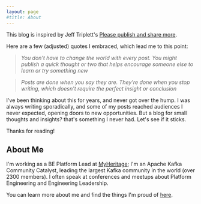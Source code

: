 ```yaml
---
layout: page
#title: About
---
```



This blog is inspired by Jeff Triplett's [Please publish and share more](https://micro.webology.dev/2024/11/02/please-publish-and.html?utm_source=pocket_shared).

Here are a few (adjusted) quotes I embraced, which lead me to this point:

> _You don’t have to change the world with every post. You might publish a quick thought or two that helps encourage someone else to learn or try something new_

> _Posts are done when you say they are. They're done when you stop writing, which doesn't require the perfect insight or conclusion_

I've been thinking about this for years, and never got over the hump.
I was always writing sporadically, and some of my posts reached audiences I never expected, opening doors to new opportunities.
But a blog for small thoughts and insights? that's something I never had. Let's see if it sticks.

Thanks for reading!

## About Me

I'm working as a BE Platform Lead at [MyHeritage](https://www.myheritage.com); 
I'm an Apache Kafka Community Catalyst, leading the largest Kafka community in the world (over 2300 members).
I often speak at conferences and meetups about Platform Engineering and Engineering Leadership.

You can learn more about me and find the things I'm proud of [here](https://linktr.ee/ofirsharony).
